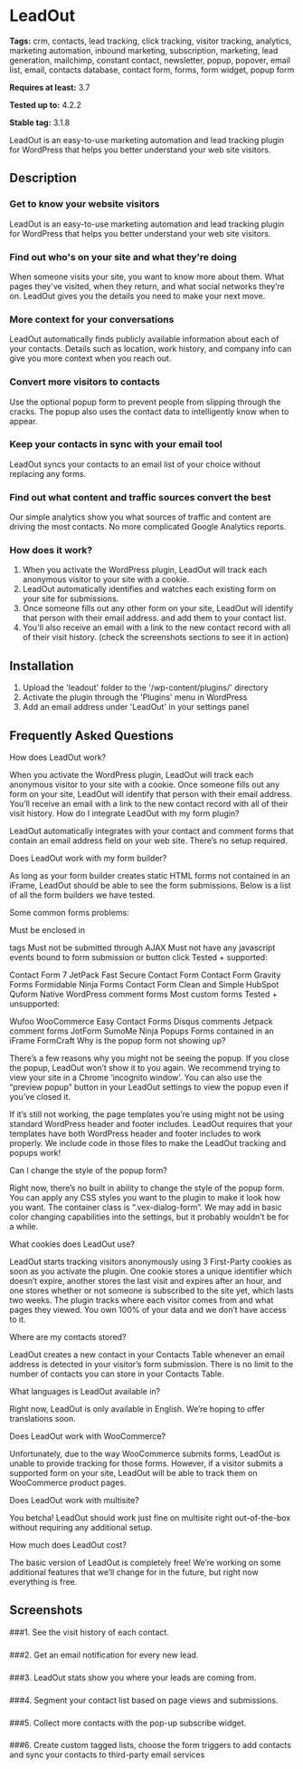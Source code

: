 # LeadOut #
  
**Tags:**  crm, contacts, lead tracking, click tracking, visitor tracking, analytics, marketing automation, inbound marketing, subscription, marketing, lead generation, mailchimp, constant contact, newsletter, popup, popover, email list, email, contacts database, contact form, forms, form widget, popup form
  
**Requires at least:** 3.7
  
**Tested up to:** 4.2.2
  
**Stable tag:** 3.1.8
  

LeadOut is an easy-to-use marketing automation and lead tracking plugin for WordPress that helps you better understand your web site visitors.

## Description ##

### Get to know your website visitors ###

LeadOut is an easy-to-use marketing automation and lead tracking plugin for WordPress that helps you better understand your web site visitors.

### Find out who's on your site and what they're doing ###
When someone visits your site, you want to know more about them. What pages they've visited, when they return, and what social networks they’re on. LeadOut gives you the details you need to make your next move.

### More context for your conversations ###
LeadOut automatically finds publicly available information about each of your contacts. Details such as location, work history, and company info can give you more context when you reach out.

### Convert more visitors to contacts ###
Use the optional popup form to prevent people from slipping through the cracks. The popup also uses the contact data to intelligently know when to appear.

### Keep your contacts in sync with your email tool ###
LeadOut syncs your contacts to an email list of your choice without replacing any forms.

### Find out what content and traffic sources convert the best ###
Our simple analytics show you what sources of traffic and content are driving the most contacts. No more complicated Google Analytics reports.

### How does it work? ###

1. When you activate the WordPress plugin, LeadOut will track each anonymous visitor to your site with a cookie.
2. LeadOut automatically identifies and watches each existing form on your site for submissions.
3. Once someone fills out any other form on your site, LeadOut will identify that person with their email address. and add them to your contact list.
4. You'll also receive an email with a link to the new contact record with all of their visit history. (check the screenshots sections to see it in action)

## Installation ##

1. Upload the 'leadout' folder to the '/wp-content/plugins/' directory
2. Activate the plugin through the 'Plugins' menu in WordPress
3. Add an email address under 'LeadOut' in your settings panel

## Frequently Asked Questions ##

How does LeadOut work?

When you activate the WordPress plugin, LeadOut will track each anonymous visitor to your site with a cookie.
Once someone fills out any form on your site, LeadOut will identify that person with their email address.
You’ll receive an email with a link to the new contact record with all of their visit history.
How do I integrate LeadOut with my form plugin?

LeadOut automatically integrates with your contact and comment forms that contain an email address field on your web site. There’s no setup required.

Does LeadOut work with my form builder?

As long as your form builder creates static HTML forms not contained in an iFrame, LeadOut should be able to see the form submissions. Below is a list of all the form builders we have tested.

Some common forms problems:

Must be enclosed in <form> tags
Must not be submitted through AJAX
Must not have any javascript events bound to form submission or button click
Tested + supported:

Contact Form 7
JetPack
Fast Secure Contact Form
Contact Form
Gravity Forms
Formidable
Ninja Forms
Contact Form Clean and Simple
HubSpot
Quform
Native WordPress comment forms
Most custom forms
Tested + unsupported:

Wufoo
WooCommerce
Easy Contact Forms
Disqus comments
Jetpack comment forms
JotForm
SumoMe
Ninja Popups
Forms contained in an iFrame
FormCraft
Why is the popup form not showing up?

There’s a few reasons why you might not be seeing the popup. If you close the popup, LeadOut won’t show it to you again. We recommend trying to view your site in a Chrome ‘incognito window’. You can also use the “preview popup” button in your LeadOut settings to view the popup even if you’ve closed it.

If it’s still not working, the page templates you’re using might not be using standard WordPress header and footer includes. LeadOut requires that your templates have both WordPress header and footer includes to work properly. We include code in those files to make the LeadOut tracking and popups work!

Can I change the style of the popup form?

Right now, there’s no built in ability to change the style of the popup form. You can apply any CSS styles you want to the plugin to make it look how you want. The container class is “.vex-dialog-form”. We may add in basic color changing capabilities into the settings, but it probably wouldn’t be for a while.

What cookies does LeadOut use?

LeadOut starts tracking visitors anonymously using 3 First-Party cookies as soon as you activate the plugin. One cookie stores a unique identifier which doesn’t expire, another stores the last visit and expires after an hour, and one stores whether or not someone is subscribed to the site yet, which lasts two weeks. The plugin tracks where each visitor comes from and what pages they viewed. You own 100% of your data and we don’t have access to it.

Where are my contacts stored?

LeadOut creates a new contact in your Contacts Table whenever an email address is detected in your visitor’s form submission. There is no limit to the number of contacts you can store in your Contacts Table.

What languages is LeadOut available in?

Right now, LeadOut is only available in English. We’re hoping to offer translations soon.

Does LeadOut work with WooCommerce?

Unfortunately, due to the way WooCommerce submits forms, LeadOut is unable to provide tracking for those forms. However, if a visitor submits a supported form on your site, LeadOut will be able to track them on WooCommerce product pages.

Does LeadOut work with multisite?

You betcha! LeadOut should work just fine on multisite right out-of-the-box without requiring any additional setup.

How much does LeadOut cost?

The basic version of LeadOut is completely free! We’re working on some additional features that we’ll change for in the future, but right now everything is free.

## Screenshots ##

###1. See the visit history of each contact.
###

###2. Get an email notification for every new lead.
###

###3. LeadOut stats show you where your leads are coming from.
###

###4. Segment your contact list based on page views and submissions.
###

###5. Collect more contacts with the pop-up subscribe widget.
###

###6. Create custom tagged lists, choose the form triggers to add contacts and sync your contacts to third-party email services
###
